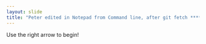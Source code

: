 ```yaml
---
layout: slide
title: "Peter edited in Notepad from Command line, after git fetch *****!"
---
```


Use the right arrow to begin!
